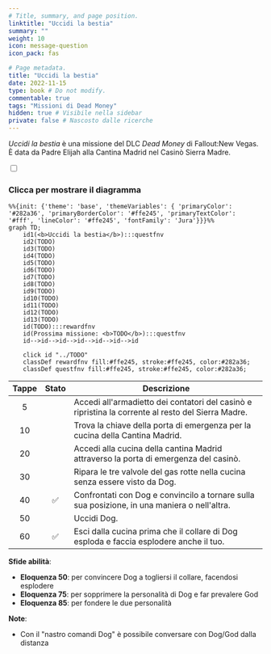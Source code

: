 ```yaml
---
# Title, summary, and page position.
linktitle: "Uccidi la bestia"
summary: ""
weight: 10
icon: message-question
icon_pack: fas

# Page metadata.
title: "Uccidi la bestia"
date: 2022-11-15
type: book # Do not modify.
commentable: true
tags: "Missioni di Dead Money"
hidden: true # Visibile nella sidebar
private: false # Nascosto dalle ricerche
---
```


<div class="fnv">


*Uccidi la bestia* è una missione del DLC *Dead Money* di Fallout:New Vegas. È data da Padre Elijah alla Cantina Madrid nel Casinò Sierra Madre.


<section class="chart-collapse">
<input type="checkbox" name="collapse2" id="handle2">
<h3 class="handle">
<label for="handle2">Clicca per mostrare il diagramma</label>
</h3>
<div class="content">

```mermaid
%%{init: {'theme': 'base', 'themeVariables': { 'primaryColor': '#282a36', 'primaryBorderColor': '#ffe245', 'primaryTextColor': '#fff', 'lineColor': '#ffe245', 'fontFamily': 'Jura'}}}%%
graph TD;
    id1(<b>Uccidi la bestia</b>):::questfnv
    id2(TODO)
    id3(TODO)
    id4(TODO)
    id5(TODO)
    id6(TODO)
    id7(TODO) 
    id8(TODO)
    id9(TODO)
    id10(TODO)
    id11(TODO)
    id12(TODO)
    id13(TODO) 
    id(TODO):::rewardfnv
    id(Prossima missione: <b>TODO</b>):::questfnv
    id-->id-->id-->id-->id-->id-->id
    
    click id "../TODO"
    classDef rewardfnv fill:#ffe245, stroke:#ffe245, color:#282a36;
    classDef questfnv fill:#ffe245, stroke:#ffe245, color:#282a36;
```

</div>
</section>

| Tappe |       Stato        | Descrizione |
|:-----:|:------------------:| ----------- |
|                           5                           |            | Accedi all'armadietto dei contatori del casinò e ripristina la corrente al resto del Sierra Madre.                                                                          |
|                           10                          |            | Trova la chiave della porta di emergenza per la cucina della Cantina Madrid.                                                                                                |
|                           20                          |            | Accedi alla cucina della cantina Madrid attraverso la porta di emergenza del casinò.                                                                                        |
|                           30                          |            | Ripara le tre valvole del gas rotte nella cucina senza essere visto da Dog.                                                                                                 |
|                           40                          | :white_check_mark: | Confrontati con Dog e convincilo a tornare sulla sua posizione, in una maniera o nell'altra.                                                                                |
|                           50                          |            | Uccidi Dog.                                                                                                                                                                 |
|                           60                          | :white_check_mark: | Esci dalla cucina prima che il collare di Dog esploda e faccia esplodere anche il tuo.                                                                                      |



**Sfide abilità**:
- **Eloquenza 50**: per convincere Dog a togliersi il collare, facendosi esplodere
- **Eloquenza 75**: per sopprimere la personalità di Dog e far prevalere God
- **Eloquenza 85**: per fondere le due personalità



**Note**:
- Con il "nastro comandi Dog" è possibile conversare con Dog/God dalla distanza 


</div>



